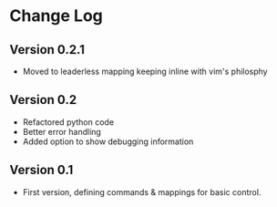 # Change Log

## Version 0.2.1
* Moved to leaderless mapping keeping inline with vim's philosphy

## Version 0.2
* Refactored python code
* Better error handling
* Added option to show debugging information

## Version 0.1
* First version, defining commands & mappings for basic control.
